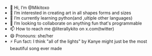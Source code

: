 - 👋 Hi, I’m @Mikitoxo
- 👀 I’m interested in creating art in all shapes forms and sizes
- 🌱 I’m currently learning python(and ,ultiple other languages)
- 💞️ I’m looking to collaborate on anything fun that's programmable
- 📫 How to reach me @literallykito on x.com(twitter) 
- 😄 Pronouns: she/her
- ⚡ Fun fact: I think "all of the lights" by Kanye might just be the most beautiful song ever made

<!---
Mikitoxo/Mikitoxo is a ✨ special ✨ repository because its `README.md` (this file) appears on your GitHub profile.
You can click the Preview link to take a look at your changes.
--->
